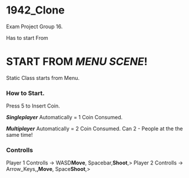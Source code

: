 # 1942_Clone
Exam Project Group 16.

Has to start From 
# START FROM ***MENU SCENE***! 
Static Class starts from Menu.

### How to Start.
Press 5 to Insert Coin.

***Singleplayer*** Automatically = 1 Coin Consumed.

***Multiplayer*** Automatically = 2 Coin Consumed.
Can 2 - People at the the same time!

### Controlls
Player 1 Controlls -> WASD**Move**, Spacebar,**Shoot**,>
Player 2 Controlls -> Arrow_Keys,**,Move**, Space**Shoot**,>
